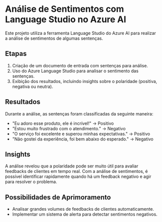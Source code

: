 # Análise de Sentimentos com Language Studio no Azure AI

Este projeto utiliza a ferramenta Language Studio do Azure AI para realizar a análise de sentimentos de algumas sentenças.

## Etapas
1. Criação de um documento de entrada com sentenças para análise.
2. Uso do Azure Language Studio para analisar o sentimento das sentenças.
3. Exibição dos resultados, incluindo insights sobre o polaridade (positiva, negativa ou neutra).

## Resultados
Durante a análise, as sentenças foram classificadas da seguinte maneira:
- "Eu adoro esse produto, ele é incrível!" → Positivo
- "Estou muito frustrado com o atendimento." → Negativo
- "O serviço foi excelente e superou minhas expectativas." → Positivo
- "Não gostei da experiência, foi bem abaixo do esperado." → Negativo

## Insights
A análise revelou que a polaridade pode ser muito útil para avaliar feedbacks de clientes em tempo real. Com a análise de sentimentos, é possível identificar rapidamente quando há um feedback negativo e agir para resolver o problema.

## Possibilidades de Aprimoramento
- Analisar grandes volumes de feedbacks de clientes automaticamente.
- Implementar um sistema de alerta para detectar sentimentos negativos.
